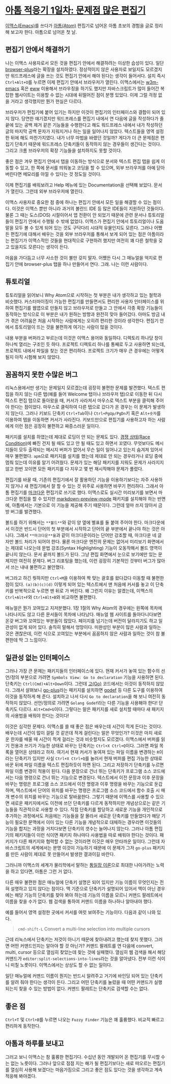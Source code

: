 # [아톰 적응기 1일차: 문제점 많은 편집기](https://only2sea.wordpress.com/2016/02/11/아톰-적응기-1일차-문제점-많은-편집기/) #

[이맥스(Emacs)](https://www.gnu.org/software/emacs/)를 쓰다가
[아톰(Atom)](https://atom.io/) 편집기로 넘어온 아톰 초보의 경험을 글로 정리해
보고자 한다. 아톰으로 넘어온 첫 날.

## 편집기 안에서 해결하기 ##

나는 이맥스 사용자로서 모든 것을 편집기 안에서 해결하려는 이상한 습성이
있다. 일단 [browser-plus](https://atom.io/packages/browser-plus)라는 확장을
설치하였다. 정상적이지 않은 사용자로 보일지도 모르겠지만 워드프레스에 글을 쓰는
것도 편집기 안에서 해야 된다는 생각이 들어서다. 설치 즉시 `Ctrl+Alt+O`를 누르면
이제 편집기 안에서 브라우저가 열린다. 이맥스에서는
[w3m-emacs](https://www.emacswiki.org/emacs/emacs-w3m) 혹은
[eww](https://www.google.com/search?as_q=eww%20emacs&gfe_rd=ssl&ei=DMW8VomlA-SD8QfJ-aiABQ)
이용해서 브라우징을 하기도 했지만 자바스크립트가 많이 들어간 복잡한 웹사이트는
이용할 수 없는 시대에 뒤떨어진 점이 분명 있었다. 이제 그럴 걱정 없을 거라고
생각했지만 뭔가 현실은 다르다.

브라우저가 편집기에 붙어 있기는 하지만 이것이 편집기의 인터페이스와 결합이 되어
있지 않다. 당연한 얘기겠지만 워드프레스를 편집기 내에서 연 다음에 글을 작성하다가
줄 끝에 있는 공백 제거 같은 기능들을 수행한다고 해도 워드프레스 내에서 내가
작성하던 글의 마지막 공백 문자가 지워지거나 하는 일을 일어나지 않았다. 텍스트들을
영역 설정한 뒤에 해도 마찬가지였다. 내가 너무 마법을 바랬던 것일까? 게다가 더 큰
문제점은 편집기 단축키 때문에 워드프레스 단축키들이 동작하지 않는 경우들이
생긴다는 것이다. 그리고 크롬 브라우저의 확장 기능들을 설치하지도 못할 것이다.

좋은 점은 겨우 편집기 안에서 탭을 이동하는 방식으로 분서와 텍스트 편집 탭을 쉽게
이동할 수 있고, 한 쪽에 문서를 띄워놓고 코딩을 할 수 있으며, 외부 브라우저를 아예
닫아 버린다면 메모리를 아낄 수 있다는 것 정도일 것이다.

이제 편집기를 배워보려고 Help 메뉴에 있는 Documentation을 선택해 보았다. 문서가
열린다. 그런데 외부 브라우저에 열린다.

이맥스 사용자로 중요한 점 중에 하나는 편집기 안에서 모든 일을 해결할 수 있는
점이다. 이것은 이맥스 뿐만 아니라 과거의 볼란드 IDE 등 많은 IDE들이 지원하던
것들이다. 물론 그 때는 도스(DOS) 시절이어서 앱 전환이 안 되었기 때문에 관련
문서나 튜토리얼들이 편집기 안에서 수행될 수 밖에 없었다. 이맥스가 편집기 안에서
튜토리얼이나 도움말을 모두 볼 수 있게 되어 있는 것도 구닥다리 시대적 유물인지도
모른다. 그러나 어쨌든 편집기에 대해서 배우는 것을 외부 브라우저를 통해서 보게
되어 있는 점은 아톰이라는 편집기가 이맥스적인 것들을 현대적으로 구현하려 했지만
여전히 꽤 다른 철학을 갖고 있을지도 모른다는 생각이 든다.

마음을 가다듬고 너무 사소한 것이 불만 갖지 말자. 어쨌든 다시 그 매뉴얼을 억지로
편집기 안에 browser-plus 탭을 하나 만들어서 연다. 그래. 나는 이런 사람이다.

## 튜토리얼 ##

튜토리얼을 읽어보니 Why Atom으로 시작하는 첫 부분은 내가 생각하고 있는 철학과
비슷했다. 커스터마이징이 가능한 편집기를 만들면서도 편리한 사용자 인터페이스를
위하여 편집기를 웹앱으로 만들지 않고 브라우저로 만들고 그 안에서 각종 확장
기능들이 동작하는 방식으로 이 부분은 내가 원하는 방향과 완전히 맞아
들어갔다. 아마도 방금 내가 겪은 어려움은 처음 시작하는 사람에게는 오히려 편리한
것이라 생각한다. 편집기 안에서 튜토리얼이 뜨는 것을 불편하게 여기는 사람이 많을
것이다.

내용 부분을 버퍼라고 부르는데 이것은 이맥스 용어와 동일하다. 디렉토리 하나당 창이
하나씩 열리는 구조인 듯 하다. 프로젝트 디렉토리 하나를 통째로 두고 사용하면
되는데, 프로젝트 내에서 파일을 찾는 것은 편리하다. 프로젝트 크기가 매우 큰
경우에는 어떻게 될지 아직 시험해 보지 않았다.

## 꼼꼼하지 못한 수많은 버그 ##

리눅스용에서만 생기는 문제일지 모르겠는데 굉장히 불편한 문제를 발견했다. 텍스트
편집을 하지 않는 다른 탭(예를 들어 Welcome 탭이나 브라우저 탭)으로 이동한 뒤 다시
텍스트 편집 탭으로 돌아왔을 때, 커서가 사라져서 마우스로 텍스트 부분을 클릭해
주어야 한다는 점이었다. 마우스로 클릭하여 다른 탭으로 갔다가 온 경우는 이 문제가
발생하지 않는다. 그러나 키보드 단축키 `Ctrl+Tab`이나 `Ctrl+PgUp/PgDn`키 혹은
`Alt+숫자`를 이용하여 탭을 이동하면 커서가 사라진다. 키보드만으로 편집기를
사용하고자 하는 사람에게 이런 점은 굉장히 불편하고 짜증스러운 일이다.

패키지를 설치를 하였는데 제대로 로딩이 안 되는 문제도
있다. [경쟁 상태(Race Condition)](https://ko.wikipedia.org/wiki/경쟁_상태)에 빠진
건지 될 때도 있고 안 될 때도 있고 하면서 꼬였다. 무엇보다도 메시지들이 모두
출력되는 메시지 버퍼가 없어서 무슨 일이 일어나고 있는지 숨겨져 있어서 매우
불편했다. `apm`으로 패키지를 설치를 했는데 제대로 안 되는 경우라거나 로딩 중에
멈춰 있는데 이유를 알기 어려웠다. 문제가 있는 해당 패키지를 지워도 문제가
사라지지 않고 한번 꼬이면 모든 패키지를 다 지우고 몇 번 재시작해야 문제가
풀렸다.

편집기를 바꿀 때, 기존의 편집기에서 잘 활용하던 기능을 이용하기보다는 자주
사용하지 않거나 새 편집기에서 잘 할 수 있는 것 위주로 사용하면 바꾸기
편리하다. 그래서 아톰 편집기를
[마크다운](https://ko.wikipedia.org/wiki/마크다운) 편집기로 쓰기로
했다. 이맥스로도 실시간 미리보기를 보면서 마크다운 편집을 할 수 있지만
[markdown-preview-mode](https://www.emacswiki.org/emacs/MarkdownPreviewMode)
패키지를 설치해야 하는 반면에, 아톰에서는 기본으로 이 기능을 제공해 주기
때문이다. 그런데 얼마 쓰지 않아서 금방 버그를 발견했다.

볼드를 하기 위해서는 `**볼드**`와 같이 양 옆에 별표를 둘 붙여 주어야
한다. 마크다운에서 이것은 반드시 단어의 첫 부분에서 시작하고 단어의 끝 부분에서
끝나야 하는 것은 아니다. 그래서 `**마크다운**을`과 같이 마크다운이라는 단어만
강조할 때, 마크다운 네 글자만 볼드 처리가 되어야 한다. 물론 마크다운 엔진의
문제는 없어서 미리보기 화면에서는 제대로 나오는데 문법 강조(Syntax Highlighting)
기능이 오동작해서 볼드 영역이 끝나지 않는다. 문서 끝까지 볼드가 된다. 그냥 편집
화면에서 눈으로 보기에만 있는 문제지만 여전히 문제다. 버그 리포팅을 했는데, 이런
굉장히 기본적인 것부터 버그가 많아서 쓰는 내내 불편하고 불안했다.

버그라고 하긴 뭣하지만 `Ctrl+M`을 이용하여 짝 맞는 괄호를 왔다갔다 이동할 때
불편한 점이 있다. `(a)(b)(c)(d)` 이렇게 되어 있는 텍스트에서 맨 처음에 커서를
놓고 이 단축키를 반복적으로 누르면 맨 뒤로 가 버린다. 왜 그런지 이유는 알겠는데,
이맥스의 `Ctrl+Alt+F`와 `Ctrl+Alt+B`와 비교하면 불편했다.

매뉴얼은 뭔가 꼬여있고 지저분했다. 1장 1절의 Why Atom의 경우에는 왼쪽에 목차에
나타나지도 않고 다른 문서들이 목차에 나타났다. 매뉴얼 웹 사이트를 돌아다니다보면
온갖 버그와 꼬여있는 부분들이 많았다. 페이지를 넘기는데 버전이 달라지기도 하고
일관성이 없게 되어 있다. 솔직히 말해서 엉망이다. 미완성인 부분이 많은 사람과
일하는 것은 괜찮은데, 이런 식으로 꼬여있는 부분에서 꼼꼼하지 않은 사람과 일하는
것이 참 불편한데 딱 그 느낌이다.

## 일관성 없는 인터페이스 ##

그러나 가장 큰 문제는 패키지들의 인터페이스에 있다. 현재 커서가 놓여 있는 함수의
선언/정의 부분으로 가려면 `Symbols View: Go to declaration` 기능을 사용하면
된다. 단축키는 `Ctrl(Cmd)+Alt+Down`이다. 그런데 [고(Go)](https://golang.org/)
코드에서는 이것이 동작하지 않았다. 그래서 살펴보니
[go-plus](https://atom.io/packages/go-plus)라는 패키지를 설치하면
[godef](https://github.com/rogpeppe/godef) 등 다른 도구를 이용하여 이것을
동작하게 해 준다. 설치하고 나서 다시 `Go to declaration`을 해 보니 여전히
동작하지 않았다. 선언/정의로 가려면 `Golang Godef`라는 다른 기능을 사용해야
한다! 단축키도 다르다. `Alt+Cmd+G`이다. 그렇다는 말은 패키지를 새로 설치할 때마다
새 패키지의 사용법을 배워야 한다는 것이다!

이것은 심각한 문제다. 이맥스를 쓸 때 좋은 점은 배우는데 시간이 적게 든다는
것이다. 배우는데 시간이 많이 걸릴 것 같은데 적게 걸린다는 말은 무엇인가? 이것은
마치 새로운 한자를 배울 때 시간이 적게 걸리는 것과 비슷할지도
모르겠다. 이맥스에서 버퍼를 읽기 전용과 쓰기가 가능한 상태로 바꾸는 단축키는
`Ctrl+X Ctrl+Q`이다. 그러면 파일 목록을 열어온 상태라고 하자. 여기서 현재 커서가
놓여져 있는 파일 이름을 변경하는 `R`이라는 단축키가 있지만 사실 `Ctrl+X Ctrl+Q`를
눌러서 현재 버퍼를 편집 가능한 상태로 바꾼 뒤에 파일 이름을 텍스트 편집하듯이
하면 된다. 그리고 저장하기 단축키를 누르면 파일 이름 변경이 적용이 된다. 다음
문장으로 건너 뛰는 단축키가 프로그램 소스 코드에서는 다음 명령으로 건너 뛰는
기능으로 변경된다. 텍스트에서 이전 문장과 이후 문장을 바꾸는 명령은 프로그램 소스
코드에서 이전 명령과 이후 명령을 바꾸는 기능으로 둔갑하며, 텍스트에서 단어의
위치를 바꾸는 명령은 프로그램 소스 코드에서 함수 호출 시 매개 변수의 위치를
바꾸는 기능으로 탈바꿈한다. 그렇기 때문에 이맥스를 사용할 수 있으면 새로운
패키지에서도 이전에 쓰던 단축키를 다르게 동작하지만 개념상으로는 같은 기능들을
직관적으로 사용할 수 있다. 직접 단축키를 할당하고 새로운 기능을 개인적으로
추가하는 과정에서도 처음에는 기능들을 잘 몰라서 새로운 단축키를 만들었다가 해당
기능이 필요한 문맥에서 이미 있는 다른 기능을 개념적으로 대체하는 경우라면
이것들의 기능을 합치는 과정을 거치다보면 단축키의 갯수는 늘어나지 않는다. 그러나
아톰 편집기의 패키지들이 이런 식이면 패키지 하나마다 사용법을 따로 배워야 한다는
것이다. 패키지가 다른 패키지와 협력할 수 없는 것이라면 이것은 매우 안타까운
일이다. 그런데 자바스크립트의 세계에서는 분명 이것이 가능하기 때문에 이 문제가
그저 `go-plus` 패키지를 만든 사람이 제대로 못 만들어서 발생한 결과이길 바란다.

그러니까 이맥스의 세계가 물리학에서 말하는
[통일장 이론](https://namu.wiki/w/통일장%20이론)으로 최대한 나아가려는 노력을
하고 있다면, 아톰은 그런 거 없다.

다른 매우 불편한 점은 매뉴얼에 단축키 설명은 되어 있지만 기능 이름이 무엇인지는
전혀 설명하고 있지 않다는 점이다. 맥 기준으로 단축키가 설명되어 있어서 맥이 아닌
경우에는 해당 기능의 단축키를 찾아 봐야 하는데 기능의 이름을 모르니 커맨드
팔레트에서 이름을 찾을 수가 없다. 웹 검색을 통하여 커맨드 이름을 하나하나
알아내야 했다.

예를 들어서 영역 설정한 곳에서 커서를 여럿 보여주는 기능이다. 다음과 같이 나와
있다.

> `cmd-shift-L` Convert a multi-line selection into multiple cursors

근데 리눅스에서 단축키는 저것이 아니기 때문에 찾아내려고 했는데 찾지
못했다. 그러면 어떤 커맨드인지는 알아야 할 것 아닌가? 커맨드 팔레트를 연 다음에
convert, multi, cursor 등으로 열심히 찾았는데 찾는 것에 실패했다. 열심히 웹
검색을 해서 해당 커맨드가 `editor:split-selections-into-lines`라는 것을
알아냈다. 전부 이런 식이니 미칠 노릇이다. 이맥스에서는 상상도 할 수 없는 일이다.

일단 매뉴얼에 커맨드 이름이 뭔지는 반드시 알려주고 거기에 바인딩 되어 있는
단축키를 알려 줘야 한다는 생각이 든다. 그리고 어떤 단축키를 눌렀을 때 어떤
커맨드가 실행되는지 찾을 수 있는 방법이 없다. 커맨드 팔레트는 단축키로 검색할
수는 없다.

## 좋은 점 ##

`Ctrl+T` 및 `Ctrl+B`를 누르면 나오는 `Fuzzy Finder` 기능은 꽤 훌륭했다. 비교적
빠르고 편리하게 동작한다.

## 아톰과 하루를 보내고 ##

그러고 보니 이맥스는 참 훌륭한 편집기다. 수십년 동안 개발되어 온 편집기를 무시할
수는 없는 노릇이다. 그러나 앞으로 점점 지는 해가 될 편집기보다는 새로 떠오르는
편집기를 열심히 사용해 보겠다는 마음가짐으로 그리고 좋은 점도 있다는 것을
생각하고 계속 적응해 봐야겠다.
